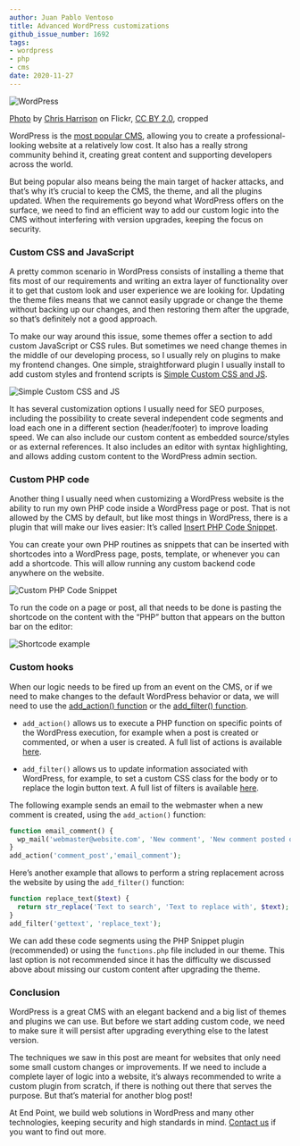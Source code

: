 ```yaml
---
author: Juan Pablo Ventoso
title: Advanced WordPress customizations
github_issue_number: 1692
tags:
- wordpress
- php
- cms
date: 2020-11-27
---
```


![WordPress](/blog/2020/11/advanced-wordpress-customizations/wordpress-logo-phone.jpg)

[Photo](https://www.flickr.com/photos/cdharrison/4289847815/) by [Chris Harrison](https://www.flickr.com/photos/cdharrison/) on Flickr, [CC BY 2.0](https://creativecommons.org/licenses/by/2.0/), cropped

WordPress is the [most popular CMS](https://www.isitwp.com/popular-cms-market-share/), allowing you to create a professional-looking website at a relatively low cost. It also has a really strong community behind it, creating great content and supporting developers across the world.

But being popular also means being the main target of hacker attacks, and that’s why it’s crucial to keep the CMS, the theme, and all the plugins updated. When the requirements go beyond what WordPress offers on the surface, we need to find an efficient way to add our custom logic into the CMS without interfering with version upgrades, keeping the focus on security.

### Custom CSS and JavaScript

A pretty common scenario in WordPress consists of installing a theme that fits most of our requirements and writing an extra layer of functionality over it to get that custom look and user experience we are looking for. Updating the theme files means that we cannot easily upgrade or change the theme without backing up our changes, and then restoring them after the upgrade, so that’s definitely not a good approach.

To make our way around this issue, some themes offer a section to add custom JavaScript or CSS rules. But sometimes we need change themes in the middle of our developing process, so I usually rely on plugins to make my frontend changes. One simple, straightforward plugin I usually install to add custom styles and frontend scripts is [Simple Custom CSS and JS](https://wordpress.org/plugins/custom-css-js/).

![Simple Custom CSS and JS](/blog/2020/11/advanced-wordpress-customizations/wordpress-simple-custom-css-js.jpg)

It has several customization options I usually need for SEO purposes, including the possibility to create several independent code segments and load each one in a different section (header/​footer) to improve loading speed. We can also include our custom content as embedded source/​styles or as external references. It also includes an editor with syntax highlighting, and allows adding custom content to the WordPress admin section.

### Custom PHP code

Another thing I usually need when customizing a WordPress website is the ability to run my own PHP code inside a WordPress page or post. That is not allowed by the CMS by default, but like most things in WordPress, there is a plugin that will make our lives easier: It’s called [Insert PHP Code Snippet](https://wordpress.org/plugins/insert-php-code-snippet/).

You can create your own PHP routines as snippets that can be inserted with shortcodes into a WordPress page, posts, template, or whenever you can add a shortcode. This will allow running any custom backend code anywhere on the website.

![Custom PHP Code Snippet](/blog/2020/11/advanced-wordpress-customizations/wordpress-custom-php-snippet.jpg)

To run the code on a page or post, all that needs to be done is pasting the shortcode on the content with the “PHP” button that appears on the button bar on the editor:

![Shortcode example](/blog/2020/11/advanced-wordpress-customizations/wordpress-custom-php-snippet-shortcode.jpg)

### Custom hooks

When our logic needs to be fired up from an event on the CMS, or if we need to make changes to the default WordPress behavior or data, we will need to use the [add_action() function](https://developer.wordpress.org/reference/functions/add_action/) or the [add_filter() function](https://developer.wordpress.org/reference/functions/add_filter/).

- `add_action()` allows us to execute a PHP function on specific points of the WordPress execution, for example when a post is created or commented, or when a user is created. A full list of actions is available [here](https://codex.wordpress.org/Plugin_API/Action_Reference).

- `add_filter()` allows us to update information associated with WordPress, for example, to set a custom CSS class for the body or to replace the login button text. A full list of filters is available [here](https://codex.wordpress.org/Plugin_API/Filter_Reference).

The following example sends an email to the webmaster when a new comment is created, using the `add_action()` function:

```php
function email_comment() {
  wp_mail('webmaster@website.com', 'New comment', 'New comment posted on the website');
}
add_action('comment_post','email_comment');
```

Here’s another example that allows to perform a string replacement across the website by using the `add_filter()` function:

```php
function replace_text($text) {
  return str_replace('Text to search', 'Text to replace with', $text);
}
add_filter('gettext', 'replace_text');
```

We can add these code segments using the PHP Snippet plugin (recommended) or using the `functions.php` file included in our theme. This last option is not recommended since it has the difficulty we discussed above about missing our custom content after upgrading the theme.

### Conclusion

WordPress is a great CMS with an elegant backend and a big list of themes and plugins we can use. But before we start adding custom code, we need to make sure it will persist after upgrading everything else to the latest version.

The techniques we saw in this post are meant for websites that only need some small custom changes or improvements. If we need to include a complete layer of logic into a website, it’s always recommended to write a custom plugin from scratch, if there is nothing out there that serves the purpose. But that’s material for another blog post!

At End Point, we build web solutions in WordPress and many other technologies, keeping security and high standards in mind. [Contact us](/contact/) if you want to find out more.
